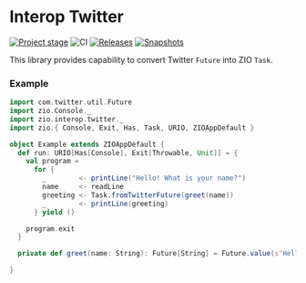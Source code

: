 # Interop Twitter

[![Project stage][Stage]][Stage-Page]
![CI][Badge-CI]
[![Releases][Badge-SonatypeReleases]][Link-SonatypeReleases]
[![Snapshots][Badge-SonatypeSnapshots]][Link-SonatypeSnapshots]

This library provides capability to convert Twitter `Future` into ZIO `Task`.

### Example

```scala
import com.twitter.util.Future
import zio.Console._
import zio.interop.twitter._
import zio.{ Console, Exit, Has, Task, URIO, ZIOAppDefault }

object Example extends ZIOAppDefault {
  def run: URIO[Has[Console], Exit[Throwable, Unit]] = {
    val program =
      for {
        _        <- printLine("Hello! What is your name?")
        name     <- readLine
        greeting <- Task.fromTwitterFuture(greet(name))
        _        <- printLine(greeting)
      } yield ()

    program.exit
  }

  private def greet(name: String): Future[String] = Future.value(s"Hello, $name!")

}
```

[Badge-CI]: https://github.com/zio/interop-twitter/workflows/CI/badge.svg
[Badge-SonatypeReleases]: https://img.shields.io/nexus/r/https/oss.sonatype.org/dev.zio/zio-interop-twitter_2.12.svg "Sonatype Releases"
[Badge-SonatypeSnapshots]: https://img.shields.io/nexus/s/https/oss.sonatype.org/dev.zio/zio-interop-twitter_2.12.svg "Sonatype Snapshots"
[Link-Circle]: https://circleci.com/gh/zio/interop-twitter/tree/master
[Link-SonatypeReleases]: https://oss.sonatype.org/content/repositories/releases/dev/zio/zio-interop-twitter_2.12/ "Sonatype Releases"
[Link-SonatypeSnapshots]: https://oss.sonatype.org/content/repositories/snapshots/dev/zio/zio-interop-twitter_2.12/ "Sonatype Snapshots"
[Stage]: https://img.shields.io/badge/Project%20Stage-Production%20Ready-brightgreen.svg
[Stage-Page]: https://github.com/zio/zio/wiki/Project-Stages